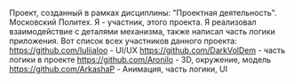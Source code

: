 Проект, созданный в рамках дисциплины: "Проектная деятельность". Московский Политех. Я - участник, этого проекта.
Я реализовал взаимодействие с деталями механизма, также написал часть логики приложения.
Вот список всех участников данного проекта:
  https://github.com/Iuliialoo - UI/UX
  https://github.com/DarkVolDem - часть логики в проекте
  https://github.com/Aronilo - 3D, окружение, модель
  https://github.com/ArkashaP - Анимация, часть логики, UI
